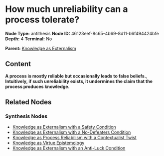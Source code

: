 # How much unreliability can a process tolerate?

**Node Type:** antithesis
**Node ID:** 46123eef-8c65-4b69-8d11-b6f494424bfe
**Depth:** 4
**Terminal:** No

**Parent:** [Knowledge as Externalism](knowledge-as-externalism-synthesis-b5ef1c99-5b42-4059-b5fe-7bab21aa4876.md)

## Content

**A process is mostly reliable but occasionally leads to false beliefs.**, **Intuitively, if such unreliability exists, it undermines the claim that the process produces knowledge.**

## Related Nodes

### Synthesis Nodes

- [Knowledge as Externalism with a Safety Condition](knowledge-as-externalism-with-a-safety-condition-synthesis-52e8b7ec-41d0-4234-96d7-08644e0df93b.md)
- [Knowledge as Externalism with a No-Defeaters Condition](knowledge-as-externalism-with-a-no-defeaters-condition-synthesis-6d0c98a4-5be0-4c02-a97c-dcbc31205739.md)
- [Knowledge as Process Reliabilism with a Contextualist Twist](knowledge-as-process-reliabilism-with-a-contextualist-twist-synthesis-4074f3c2-facb-49e4-bb1d-837b7ca92803.md)
- [Knowledge as Virtue Epistemology](knowledge-as-virtue-epistemology-synthesis-8367522d-efcb-40eb-8d50-69b923a46b9c.md)
- [Knowledge as Externalism with an Anti-Luck Condition](knowledge-as-externalism-with-an-anti-luck-condition-synthesis-233d35cf-bddd-48ec-957b-a13af9eaec90.md)
